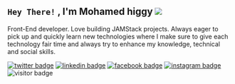 ## `Hey There!` , I'm Mohamed higgy <img src="https://github.com/TheDudeThatCode/TheDudeThatCode/blob/master/Assets/Hi.gif" width="29px">

<p>Front-End developer. Love building JAMStack projects. Always eager to pick up and quickly learn new technologies where I make sure to give each technology fair time and always try to enhance my knowledge, technical and social skills.</p>

[![twitter badge](https://img.shields.io/badge/twitter-MohamedHiggy-%231FA1F1?style=flat&logo=twitter&logoColor=white)](https://twitter.com/mohamed_higgy)
[![linkedin badge](https://img.shields.io/badge/linkedin-MohamedHiggy-%230177B5?style=flat&logo=linkedin)](https://www.linkedin.com/in/mohamed-hggy/)
[![facebook badge](https://img.shields.io/badge/facebook-MohamedHiggy-&1877F2?style=flat&logo=facebook&logoColor=white&color=1877F2)](https://www.facebook.com/Hagooog)
[![instagram badge](https://img.shields.io/badge/instagram-MohamedHiggy-&1877F2?style=flat&logo=instagram&logoColor=white&color=1877F2)](https://www.instagram.com/hagooog)
![visitor badge](https://visitor-badge.laobi.icu/badge?page_id=keyword&title=viewers)



<!-- ## Languages and Tools:-->
<!-- start tools and languages -->
<!--<img align="left" alt="HTML5" width="35px" src="https://raw.githubusercontent.com/github/explore/80688e429a7d4ef2fca1e82350fe8e3517d3494d/topics/html/html.png" />
<img align="left" alt="CSS3" width="35px" src="https://raw.githubusercontent.com/github/explore/80688e429a7d4ef2fca1e82350fe8e3517d3494d/topics/css/css.png" />
<img align="left" alt="JavaScript" width="35px"src="https://raw.githubusercontent.com/github/explore/80688e429a7d4ef2fca1e82350fe8e3517d3494d/topics/javascript/javascript.png"/>
<img align="left" alt="bootstrap" width="35px" src="https://raw.githubusercontent.com/github/explore/80688e429a7d4ef2fca1e82350fe8e3517d3494d/topics/bootstrap/bootstrap.png" />
<img align="left" alt="Sass" width="35px" src="https://raw.githubusercontent.com/github/explore/80688e429a7d4ef2fca1e82350fe8e3517d3494d/topics/sass/sass.png" />
<img align="left" alt="Vue" width="35px" src="https://raw.githubusercontent.com/github/explore/80688e429a7d4ef2fca1e82350fe8e3517d3494d/topics/vue/vue.png" />
<img align="left" alt="Tailwind" width="35px" src="https://raw.githubusercontent.com/github/explore/78df643247d429f6cc873026c0622819ad797942/topics/tailwind/tailwind.png" />
<img align="left" alt="Jquery" width="35px" src="https://raw.githubusercontent.com/github/explore/80688e429a7d4ef2fca1e82350fe8e3517d3494d/topics/jquery/jquery.png" />
<img align="left" alt="Git" width="35px" src="https://raw.githubusercontent.com/github/explore/80688e429a7d4ef2fca1e82350fe8e3517d3494d/topics/git/git.png" />
